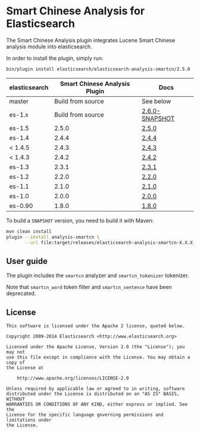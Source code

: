 Smart Chinese Analysis for Elasticsearch
==================================

The Smart Chinese Analysis plugin integrates Lucene Smart Chinese analysis module into elasticsearch.

In order to install the plugin, simply run: 

```sh
bin/plugin install elasticsearch/elasticsearch-analysis-smartcn/2.5.0
```


| elasticsearch |  Smart Chinese Analysis Plugin  |   Docs     |  
|---------------|-----------------------|------------|
| master        |  Build from source    | See below  |
| es-1.x        |  Build from source    | [2.6.0-SNAPSHOT](https://github.com/elastic/elasticsearch-analysis-smartcn/tree/es-1.x/#version-260-snapshot-for-elasticsearch-1x)  |
| es-1.5        |  2.5.0                | [2.5.0](https://github.com/elastic/elasticsearch-analysis-smartcn/tree/v2.5.0/#version-250-for-elasticsearch-15)                  |
|    es-1.4              |     2.4.4         | [2.4.4](https://github.com/elasticsearch/elasticsearch-analysis-smartcn/tree/v2.4.4/#version-244-for-elasticsearch-14)                  |
| < 1.4.5       |  2.4.3                | [2.4.3](https://github.com/elastic/elasticsearch-analysis-smartcn/tree/v2.4.3/#version-243-for-elasticsearch-14)                  |
| < 1.4.3       |  2.4.2                | [2.4.2](https://github.com/elastic/elasticsearch-analysis-smartcn/tree/v2.4.2/#version-242-for-elasticsearch-14)                  |
| es-1.3        |  2.3.1                | [2.3.1](https://github.com/elastic/elasticsearch-analysis-smartcn/tree/v2.3.1/#version-231-for-elasticsearch-13)                  |
| es-1.2        |  2.2.0                | [2.2.0](https://github.com/elastic/elasticsearch-analysis-smartcn/tree/v2.2.0/#smart-chinese-analysis-for-elasticsearch)  |
| es-1.1        |  2.1.0                | [2.1.0](https://github.com/elastic/elasticsearch-analysis-smartcn/tree/v2.1.0/#smart-chinese-analysis-for-elasticsearch)  |
| es-1.0        |  2.0.0                | [2.0.0](https://github.com/elastic/elasticsearch-analysis-smartcn/tree/v2.0.0/#smart-chinese-analysis-for-elasticsearch)  |
| es-0.90       |  1.8.0                | [1.8.0](https://github.com/elastic/elasticsearch-analysis-smartcn/tree/v1.8.0/#smart-chinese-analysis-for-elasticsearch)  |

To build a `SNAPSHOT` version, you need to build it with Maven:

```bash
mvn clean install
plugin --install analysis-smartcn \
       --url file:target/releases/elasticsearch-analysis-smartcn-X.X.X-SNAPSHOT.zip
```

## User guide

The plugin includes the `smartcn` analyzer and `smartcn_tokenizer` tokenizer.

 Note that `smartcn_word` token filter and `smartcn_sentence` have been deprecated.

License
-------

    This software is licensed under the Apache 2 license, quoted below.

    Copyright 2009-2014 Elasticsearch <http://www.elasticsearch.org>

    Licensed under the Apache License, Version 2.0 (the "License"); you may not
    use this file except in compliance with the License. You may obtain a copy of
    the License at

        http://www.apache.org/licenses/LICENSE-2.0

    Unless required by applicable law or agreed to in writing, software
    distributed under the License is distributed on an "AS IS" BASIS, WITHOUT
    WARRANTIES OR CONDITIONS OF ANY KIND, either express or implied. See the
    License for the specific language governing permissions and limitations under
    the License.
